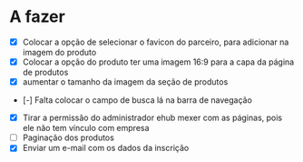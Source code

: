 
# A fazer 

- [x] Colocar a opção de selecionar o favicon do parceiro, para adicionar na imagem do produto
- [x] Colocar a opção do produto ter uma imagem 16:9 para a capa da página de produtos
- [x] aumentar o tamanho da imagem da seção de produtos
- [-] Falta colocar o campo de busca lá na barra de navegação
- [x] Tirar a permissão do administrador ehub mexer com as páginas, pois ele não tem vínculo com empresa
- [ ] Paginação dos produtos
- [x] Enviar um e-mail com os dados da inscrição
